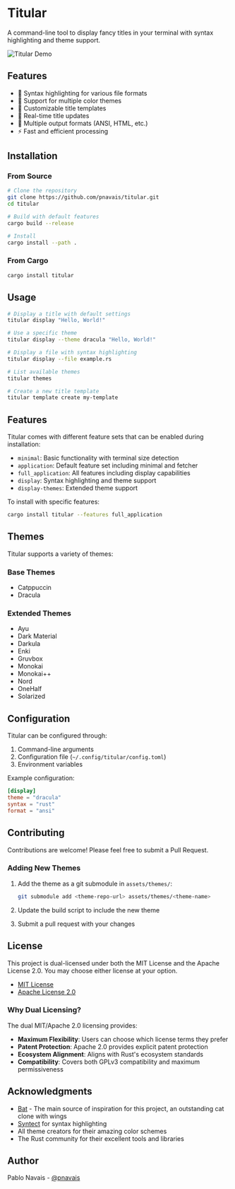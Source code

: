 # Titular

A command-line tool to display fancy titles in your terminal with syntax highlighting and theme support.

![Titular Demo](assets/demo.png)

## Features

- 🎨 Syntax highlighting for various file formats
- 🌈 Support for multiple color themes
- 📝 Customizable title templates
- 🔄 Real-time title updates
- 🎯 Multiple output formats (ANSI, HTML, etc.)
- ⚡ Fast and efficient processing

## Installation

### From Source

```bash
# Clone the repository
git clone https://github.com/pnavais/titular.git
cd titular

# Build with default features
cargo build --release

# Install
cargo install --path .
```

### From Cargo

```bash
cargo install titular
```

## Usage

```bash
# Display a title with default settings
titular display "Hello, World!"

# Use a specific theme
titular display --theme dracula "Hello, World!"

# Display a file with syntax highlighting
titular display --file example.rs

# List available themes
titular themes

# Create a new title template
titular template create my-template
```

## Features

Titular comes with different feature sets that can be enabled during installation:

- `minimal`: Basic functionality with terminal size detection
- `application`: Default feature set including minimal and fetcher
- `full_application`: All features including display capabilities
- `display`: Syntax highlighting and theme support
- `display-themes`: Extended theme support

To install with specific features:

```bash
cargo install titular --features full_application
```

## Themes

Titular supports a variety of themes:

### Base Themes

- Catppuccin
- Dracula

### Extended Themes

- Ayu
- Dark Material
- Darkula
- Enki
- Gruvbox
- Monokai
- Monokai++
- Nord
- OneHalf
- Solarized

## Configuration

Titular can be configured through:

1. Command-line arguments
2. Configuration file (`~/.config/titular/config.toml`)
3. Environment variables

Example configuration:

```toml
[display]
theme = "dracula"
syntax = "rust"
format = "ansi"
```

## Contributing

Contributions are welcome! Please feel free to submit a Pull Request.

### Adding New Themes

1. Add the theme as a git submodule in `assets/themes/`:

   ```bash
   git submodule add <theme-repo-url> assets/themes/<theme-name>
   ```

2. Update the build script to include the new theme

3. Submit a pull request with your changes

## License

This project is dual-licensed under both the MIT License and the Apache License 2.0. You may choose either license at your option.

- [MIT License](LICENSE-MIT)
- [Apache License 2.0](LICENSE-APACHE)

### Why Dual Licensing?

The dual MIT/Apache 2.0 licensing provides:

- **Maximum Flexibility**: Users can choose which license terms they prefer
- **Patent Protection**: Apache 2.0 provides explicit patent protection
- **Ecosystem Alignment**: Aligns with Rust's ecosystem standards
- **Compatibility**: Covers both GPLv3 compatibility and maximum permissiveness

## Acknowledgments

- [Bat](https://github.com/sharkdp/bat) - The main source of inspiration for this project, an outstanding cat clone with wings
- [Syntect](https://github.com/trishume/syntect) for syntax highlighting
- All theme creators for their amazing color schemes
- The Rust community for their excellent tools and libraries

## Author

Pablo Navais - [@pnavais](https://github.com/pnavais)
